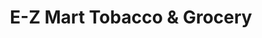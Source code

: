 ---
title: "E-Z Mart Tobacco & Grocery"
url: /baltimore/e-z-mart-tobacco-und-grocery/
shop: Tabak
---
